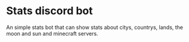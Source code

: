# Stats discord bot

An simple stats bot that can show stats about citys, countrys, lands, the moon and sun and minecraft servers.
